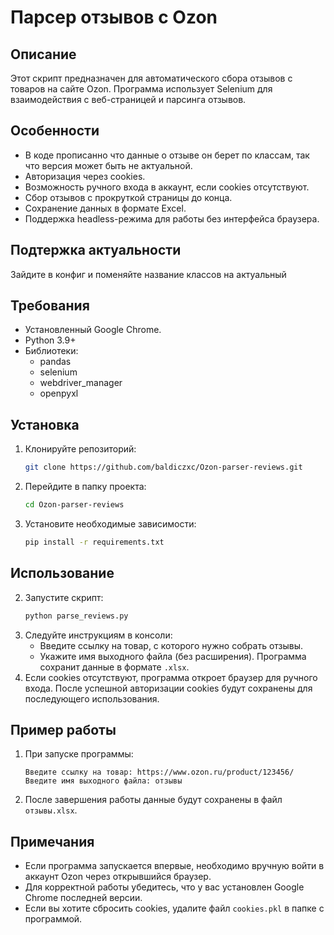 # Парсер отзывов с Ozon

## Описание

Этот скрипт предназначен для автоматического сбора отзывов с товаров на сайте Ozon. Программа использует Selenium для взаимодействия с веб-страницей и парсинга отзывов.

## Особенности
- В коде прописанно что данные о отзыве он берет по классам, так что версия может быть не актуальной.
- Авторизация через cookies.
- Возможность ручного входа в аккаунт, если cookies отсутствуют.
- Сбор отзывов с прокруткой страницы до конца.
- Сохранение данных в формате Excel.
- Поддержка headless-режима для работы без интерфейса браузера.
## Подтержка актуальности
Зайдите в конфиг и поменяйте название классов на актуальный

## Требования

- Установленный Google Chrome.
- Python 3.9+
- Библиотеки:
  - pandas
  - selenium
  - webdriver_manager
  - openpyxl

## Установка

1. Клонируйте репозиторий:
   ```bash
   git clone https://github.com/baldiczxc/Ozon-parser-reviews.git
   ```
2. Перейдите в папку проекта:
   ```bash
   cd Ozon-parser-reviews
   ```
3. Установите необходимые зависимости:
   ```bash
   pip install -r requirements.txt
   ```

## Использование

2. Запустите скрипт:
   ```bash
   python parse_reviews.py
   ```
3. Следуйте инструкциям в консоли:
   - Введите ссылку на товар, с которого нужно собрать отзывы.
   - Укажите имя выходного файла (без расширения). Программа сохранит данные в формате `.xlsx`.
4. Если cookies отсутствуют, программа откроет браузер для ручного входа. После успешной авторизации cookies будут сохранены для последующего использования.

## Пример работы

1. При запуске программы:
   ```
   Введите ссылку на товар: https://www.ozon.ru/product/123456/
   Введите имя выходного файла: отзывы
   ```
2. После завершения работы данные будут сохранены в файл `отзывы.xlsx`.

## Примечания

- Если программа запускается впервые, необходимо вручную войти в аккаунт Ozon через открывшийся браузер.
- Для корректной работы убедитесь, что у вас установлен Google Chrome последней версии.
- Если вы хотите сбросить cookies, удалите файл `cookies.pkl` в папке с программой.
